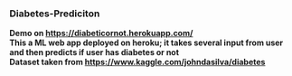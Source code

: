 ### <b> Diabetes-Prediciton </b>
<b>Demo<b> on https://diabeticornot.herokuapp.com/ <br>
This a ML web app deployed on heroku; it takes several input from user and then predicts if user has diabetes or not
<br>Dataset taken from https://www.kaggle.com/johndasilva/diabetes
<br> 
